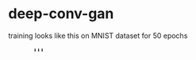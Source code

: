 # deep-conv-gan
training looks like this on MNIST dataset for 50 epochs

           ⬇️⬇️⬇️
           
[](https://github.com/yes-its-shivam/deep-conv-gan/blob/main/dcgan.gif)
